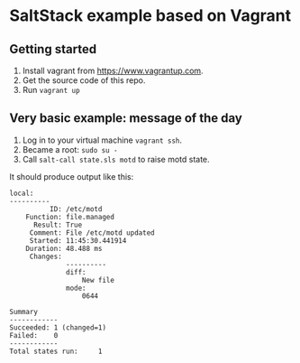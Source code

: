 SaltStack example based on Vagrant
==================================

Getting started
---------------

1. Install vagrant from https://www.vagrantup.com.
2. Get the source code of this repo.
3. Run ``vagrant up``

Very basic example: message of the day
--------------------------------------

1. Log in to your virtual machine ``vagrant ssh``.
2. Became a root: ``sudo su - ``
3. Call ``salt-call state.sls motd`` to raise motd state.

It should produce output like this:

```
local:
----------
          ID: /etc/motd
    Function: file.managed
      Result: True
     Comment: File /etc/motd updated
     Started: 11:45:30.441914
    Duration: 48.488 ms
     Changes:
              ----------
              diff:
                  New file
              mode:
                  0644

Summary
------------
Succeeded: 1 (changed=1)
Failed:    0
------------
Total states run:     1
```
